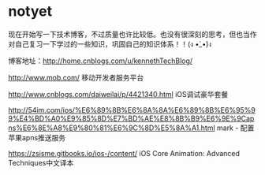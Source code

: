 # notyet

现在开始写一下技术博客，不过质量也许比较低。也没有很深刻的思考，但也当作对自己复习一下学过的一些知识，巩固自己的知识体系！！(ง •̀_•́)ง

博客地址：http://home.cnblogs.com/u/kennethTechBlog/


http://www.mob.com/  移动开发者服务平台


http://www.cnblogs.com/daiweilai/p/4421340.html iOS调试豪华套餐

http://54im.com/ios/%E6%89%8B%E6%8A%8A%E6%89%8B%E6%95%99%E4%BD%A0%E9%85%8D%E7%BD%AE%E8%8B%B9%E6%9E%9Capns%E6%8E%A8%E9%80%81%E6%9C%8D%E5%8A%A1.html   mark - 配置苹果apns推送服务


https://zsisme.gitbooks.io/ios-/content/ iOS Core Animation: Advanced Techniques中文译本
